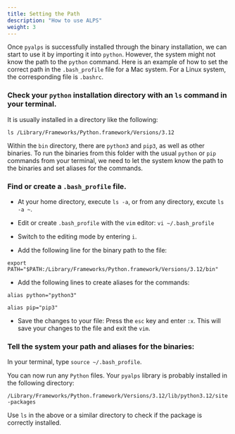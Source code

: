```yaml
---
title: Setting the Path
description: "How to use ALPS"
weight: 3
---
```


Once `pyalps` is successfully installed through the binary installation, we can start to use it by importing it into `python`. However, the system might not know the path to the `python` command. Here is an example of how to set the correct path in the `.bash_profile` file for a Mac system. For a Linux system, the corresponding file is `.bashrc`.

### Check your `python` installation directory with an `ls` command in your terminal.

It is usually installed in a directory like the following:

```
ls /Library/Frameworks/Python.framework/Versions/3.12
```

Within the `bin` directory, there are `python3` and `pip3`, as well as other binaries. To run the binaries from this folder with the usual `python` or `pip` commands from your terminal, we need to let the system know the path to the binaries and set aliases for the commands.

### Find or create a `.bash_profile` file.

- At your home directory, execute `ls -a`, or from any directory, excute `ls -a ~`.

- Edit or create `.bash_profile` with the `vim` editor:
`vi ~/.bash_profile`

- Switch to the editing mode by entering `i`.

- Add the following line for the binary path to the file:

`export PATH="$PATH:/Library/Frameworks/Python.framework/Versions/3.12/bin"`

- Add the following lines to create aliases for the commands:

`alias python="python3"`

`alias pip="pip3"`

- Save the changes to your file:
Press the `esc` key and enter `:x`. This will save your changes to the file and exit the `vim`.

### Tell the system your path and aliases for the binaries:
In your terminal, type `source ~/.bash_profile`.

You can now run any `Python` files. Your `pyalps` library is probably installed in the following directory:

`/Library/Frameworks/Python.framework/Versions/3.12/lib/python3.12/site-packages` 

Use `ls` in the above or a similar directory to check if the package is correctly installed.






